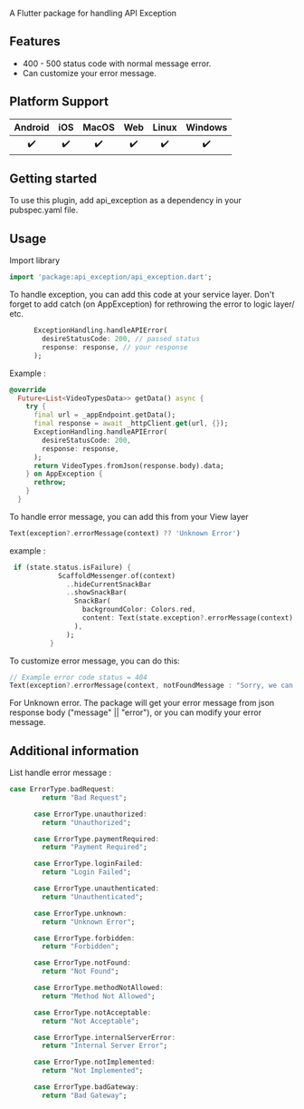 A Flutter package for handling API Exception

## Features

- 400 - 500 status code with normal message error.
- Can customize your error message.

## Platform Support

| Android | iOS | MacOS | Web | Linux | Windows |
| :-----: | :-: | :---: | :-: | :---: | :-----: |
|   ✔️    | ✔️  |  ✔️   | ✔️  |  ✔️   |   ✔️    |

## Getting started

To use this plugin, add api_exception as a dependency in your pubspec.yaml file.

## Usage

Import library

```dart
import 'package:api_exception/api_exception.dart';
```

To handle exception, you can add this code at your service layer.
Don't forget to add catch (on AppException) for rethrowing the error to logic layer/ etc.

```dart
      ExceptionHandling.handleAPIError(
        desireStatusCode: 200, // passed status
        response: response, // your response
      );
```

Example :

```dart
@override
  Future<List<VideoTypesData>> getData() async {
    try {
      final url = _appEndpoint.getData();
      final response = await _httpClient.get(url, {});
      ExceptionHandling.handleAPIError(
        desireStatusCode: 200,
        response: response,
      );
      return VideoTypes.fromJson(response.body).data;
    } on AppException {
      rethrow;
    }
  }
```

To handle error message, you can add this from your View layer

```dart
Text(exception?.errorMessage(context) ?? 'Unknown Error')
```

example :

```dart
 if (state.status.isFailure) {
            ScaffoldMessenger.of(context)
              ..hideCurrentSnackBar
              ..showSnackBar(
                SnackBar(
                  backgroundColor: Colors.red,
                  content: Text(state.exception?.errorMessage(context) ?? 'Unknown Error'),
                ),
              );
          }
```

To customize error message, you can do this:

```dart
// Example error code status = 404
Text(exception?.errorMessage(context, notFoundMessage : "Sorry, we can't find your data") ?? 'Unknown Error')
```

For Unknown error. The package will get your error message from json response body ("message" || "error"), or you can modify your error message.

## Additional information

List handle error message :

```dart
case ErrorType.badRequest:
        return "Bad Request";

      case ErrorType.unauthorized:
        return "Unauthorized";

      case ErrorType.paymentRequired:
        return "Payment Required";

      case ErrorType.loginFailed:
        return "Login Failed";

      case ErrorType.unauthenticated:
        return "Unauthenticated";

      case ErrorType.unknown:
        return "Unknown Error";

      case ErrorType.forbidden:
        return "Forbidden";

      case ErrorType.notFound:
        return "Not Found";

      case ErrorType.methodNotAllowed:
        return "Method Not Allowed";

      case ErrorType.notAcceptable:
        return "Not Acceptable";

      case ErrorType.internalServerError:
        return "Internal Server Error";

      case ErrorType.notImplemented:
        return "Not Implemented";

      case ErrorType.badGateway:
        return "Bad Gateway";
```
